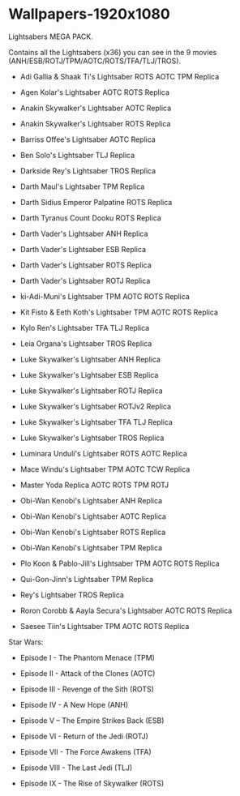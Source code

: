# Wallpapers-1920x1080

Lightsabers MEGA PACK.

Contains all the Lightsabers (x36) you can see in the 9 movies (ANH/ESB/ROTJ/TPM/AOTC/ROTS/TFA/TLJ/TROS).

* Adi Gallia & Shaak Ti's Lightsaber ROTS AOTC TPM Replica

* Agen Kolar's Lightsaber AOTC ROTS Replica
* Anakin Skywalker's Lightsaber AOTC Replica
* Anakin Skywalker's Lightsaber ROTS Replica

* Barriss Offee's Lightsaber AOTC Replica

* Ben Solo's Lightsaber TLJ Replica

* Darkside Rey's Lightsaber TROS Replica

* Darth Maul's Lightsaber TPM Replica

* Darth Sidius Emperor Palpatine ROTS Replica

* Darth Tyranus Count Dooku ROTS Replica

* Darth Vader's Lightsaber ANH Replica

* Darth Vader's Lightsaber ESB Replica

* Darth Vader's Lightsaber ROTS Replica

* Darth Vader's Lightsaber ROTJ Replica

* ki-Adi-Muni's Lightsaber TPM AOTC ROTS Replica

* Kit Fisto & Eeth Koth's Lightsaber TPM AOTC ROTS Replica

* Kylo Ren's Lightsaber TFA TLJ Replica

* Leia Organa's Lightsaber TROS Replica

* Luke Skywalker's Lightsaber ANH Replica

* Luke Skywalker's Lightsaber ESB Replica

* Luke Skywalker's Lightsaber ROTJ Replica

* Luke Skywalker's Lightsaber ROTJv2 Replica

* Luke Skywalker's Lightsaber TFA TLJ Replica

* Luke Skywalker's Lightsaber TROS Replica

* Luminara Unduli's Lightsaber ROTS AOTC Replica

* Mace Windu's Lightsaber TPM AOTC TCW Replica

* Master Yoda Replica AOTC ROTS TPM ROTJ

* Obi-Wan Kenobi's Lightsaber ANH Replica

* Obi-Wan Kenobi's Lightsaber AOTC Replica

* Obi-Wan Kenobi's Lightsaber ROTS Replica

* Obi-Wan Kenobi's Lightsaber TPM Replica

* Plo Koon & Pablo-Jill's Lightsaber TPM AOTC ROTS Replica

* Qui-Gon-Jinn's Lightsaber TPM Replica

* Rey's Lightsaber TROS Replica

* Roron Corobb & Aayla Secura's Lightsaber AOTC ROTS Replica

* Saesee Tiin's Lightsaber TPM AOTC ROTS Replica



Star Wars: 

* Episode I - The Phantom Menace (TPM)

* Episode II - Attack of the Clones (AOTC)

* Episode III - Revenge of the Sith (ROTS)

* Episode IV - A New Hope (ANH)

* Episode V – The Empire Strikes Back (ESB)

* Episode VI - Return of the Jedi (ROTJ)

* Episode VII - The Force Awakens (TFA)

* Episode VIII - The Last Jedi (TLJ)

* Episode IX - The Rise of Skywalker (ROTS)
